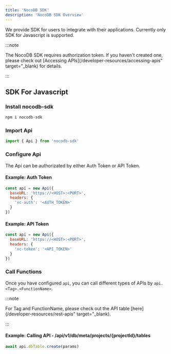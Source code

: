 ```yaml
---
title: 'NocoDB SDK'
description: 'NocoDB SDK Overview'
---
```


We provide SDK for users to integrate with their applications. Currently only SDK for Javascript is supported.

:::note

The NocoDB SDK requires authorization token. If you haven't created one, please check out [Accessing APIs](/developer-resources/accessing-apis" target="_blank) for details.

:::

## SDK For Javascript

### Install nocodb-sdk

```bash
npm i nocodb-sdk
```

### Import Api

```js
import { Api } from 'nocodb-sdk'
```

### Configure Api

The Api can be authorizated by either Auth Token or API Token.

#### Example: Auth Token

```js
const api = new Api({
  baseURL: 'https://<HOST>:<PORT>',
  headers: {
    'xc-auth': '<AUTH_TOKEN>'
  }
})
```

#### Example: API Token

```js
const api = new Api({
  baseURL: 'https://<HOST>:<PORT>',
  headers: {
    'xc-token': '<API_TOKEN>'
  }
})
```

### Call Functions

Once you have configured `api`, you can call different types of APIs by `api.<Tag>.<FunctionName>`. 

:::note

For Tag and FunctionName, please check out the API table [here](/developer-resources/rest-apis" target="_blank).

:::

#### Example: Calling API - /api/v1/db/meta/projects/{projectId}/tables

```js
await api.dbTable.create(params)
```